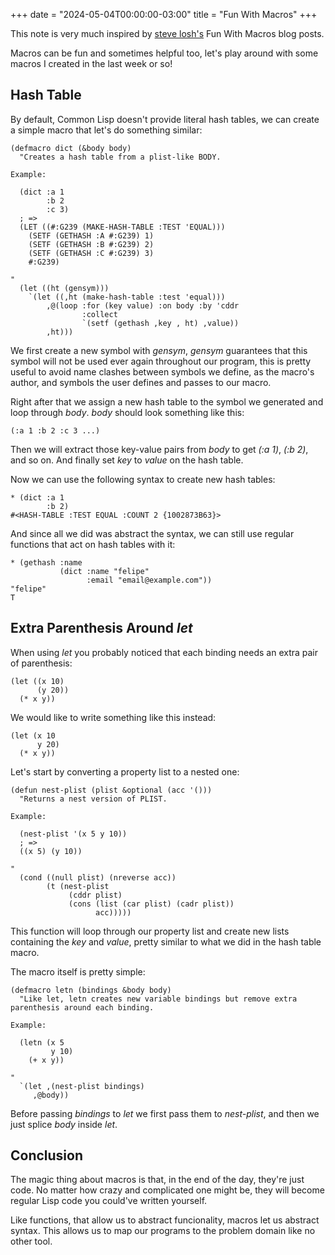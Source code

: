 +++
date = "2024-05-04T00:00:00-03:00"
title = "Fun With Macros"
+++

This note is very much inspired by [steve losh's](https://stevelosh.com/) Fun With Macros blog posts.

Macros can be fun and sometimes helpful too,
let's play around with some macros I created in the last week or so!

## Hash Table

By default, Common Lisp doesn't provide literal hash tables,
we can create a simple macro that let's do something similar:

```
(defmacro dict (&body body)
  "Creates a hash table from a plist-like BODY.

Example:

  (dict :a 1
        :b 2
        :c 3)
  ; =>
  (LET ((#:G239 (MAKE-HASH-TABLE :TEST 'EQUAL)))
    (SETF (GETHASH :A #:G239) 1)
    (SETF (GETHASH :B #:G239) 2)
    (SETF (GETHASH :C #:G239) 3)
    #:G239)

"
  (let ((ht (gensym)))
    `(let ((,ht (make-hash-table :test 'equal)))
        ,@(loop :for (key value) :on body :by 'cddr
                :collect
                `(setf (gethash ,key , ht) ,value))
        ,ht)))
```

We first create a new symbol with *gensym*,
*gensym* guarantees that this symbol will not be used ever again throughout our program,
this is pretty useful to avoid name clashes between symbols we define, as the macro's author,
and symbols the user defines and passes to our macro.

Right after that we assign a new hash table to the symbol we generated and loop through *body*.
*body* should look something like this:
```
(:a 1 :b 2 :c 3 ...)
```
Then we will extract those key-value pairs from *body* to get *(:a 1)*, *(:b 2)*, and so on.
And finally set *key* to *value* on the hash table.

Now we can use the following syntax to create new hash tables:
```
* (dict :a 1
        :b 2)
#<HASH-TABLE :TEST EQUAL :COUNT 2 {1002873B63}>
```

And since all we did was abstract the syntax,
we can still use regular functions that act on hash tables with it:
```
* (gethash :name
           (dict :name "felipe"
                 :email "email@example.com"))
"felipe"
T
```

## Extra Parenthesis Around *let*

When using *let* you probably noticed that each binding needs an extra pair of parenthesis:
```
(let ((x 10)
      (y 20))
  (* x y))
```

We would like to write something like this instead:
```
(let (x 10
      y 20)
  (* x y))
```

Let's start by converting a property list to a nested one:
```
(defun nest-plist (plist &optional (acc '()))
  "Returns a nest version of PLIST.

Example:

  (nest-plist '(x 5 y 10))
  ; =>
  ((x 5) (y 10))

"
  (cond ((null plist) (nreverse acc))
        (t (nest-plist
             (cddr plist)
             (cons (list (car plist) (cadr plist))
                   acc)))))
```

This function will loop through our property list and create new lists containing the *key* and *value*,
pretty similar to what we did in the hash table macro.

The macro itself is pretty simple:
```
(defmacro letn (bindings &body body)
  "Like let, letn creates new variable bindings but remove extra parenthesis around each binding.

Example:

  (letn (x 5
         y 10)
    (+ x y))

"
  `(let ,(nest-plist bindings)
     ,@body))
```

Before passing *bindings* to *let* we first pass them to *nest-plist*,
and then we just splice *body* inside *let*.

## Conclusion

The magic thing about macros is that,
in the end of the day,
they're just code.
No matter how crazy and complicated one might be,
they will become regular Lisp code you could've written yourself.

Like functions, that allow us to abstract funcionality, macros let us abstract syntax.
This allows us to map our programs to the problem domain like no other tool.
